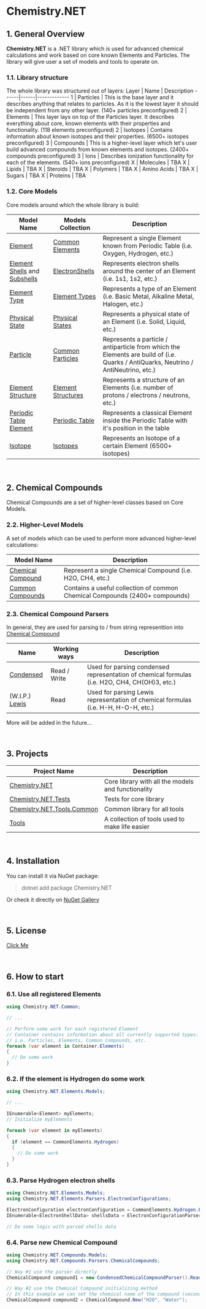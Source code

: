 # Chemistry.NET

## 1. General Overview
**Chemistry.NET** is a .NET library which is used for advanced chemical calculations and work based on core known Elements and Particles. The library will give user a set of models and tools to operate on.

### 1.1. Library structure
The whole library was structured out of layers:
Layer | Name | Description
------|------|-------------
1 | Particles | This is the base layer and it describes anything that relates to particles. As it is the lowest layer it should be independent from any other layer. (140+ particles preconfigured)
2 | Elements | This layer lays on top of the Particles layer. It describes everything about core, known elements with their properties and functionality. (118 elements preconfigured)
2 | Isotopes | Contains information about known isotopes and their properties. (6500+ isotopes preconfigured)
3 | Compounds | This is a higher-level layer which let's user build advanced compounds from known elements and isotopes. (2400+ compounds preconfigured)
3 | Ions | Describes ionization functionality for each of the elements. (540+ ions preconfigured)
X | Molecules | TBA
X | Lipids | TBA
X | Steroids | TBA
X | Polymers | TBA
X | Amino Acids | TBA
X | Sugars | TBA
X | Proteins | TBA

### 1.2. Core Models
Core models around which the whole library is build:

Model Name | Models Collection | Description
-----------|-------------------|--------------
[Element](https://github.com/Sejoslaw/Chemistry.NET/tree/master/Chemistry.NET/Elements/Models/Element.cs) | [Common Elements](https://github.com/Sejoslaw/Chemistry.NET/blob/master/Chemistry.NET/Elements/Models/CommonElements.cs) | Represent a single Element known from Periodic Table (i.e. Oxygen, Hydrogen, etc.)
[Element Shells](https://github.com/Sejoslaw/Chemistry.NET/blob/master/Chemistry.NET/Elements/Models/ElectronShell.cs) and [Subshells](https://github.com/Sejoslaw/Chemistry.NET/blob/master/Chemistry.NET/Elements/Models/ElectronSubShell.cs) | [ElectronShells](https://github.com/Sejoslaw/Chemistry.NET/blob/master/Chemistry.NET/Elements/Models/ElectronShells.cs) | Represents electron shells around the center of an Element (i.e. 1s1, 1s2, etc.)
[Element Type](https://github.com/Sejoslaw/Chemistry.NET/blob/master/Chemistry.NET/Elements/Models/ElementType.cs) | [Element Types](https://github.com/Sejoslaw/Chemistry.NET/blob/master/Chemistry.NET/Elements/Models/ElementTypes.cs) | Represents a type of an Element (i.e. Basic Metal, Alkaline Metal, Halogen, etc.)
[Physical State](https://github.com/Sejoslaw/Chemistry.NET/blob/master/Chemistry.NET/Elements/Models/PhysicalState.cs) | [Physical States](https://github.com/Sejoslaw/Chemistry.NET/blob/master/Chemistry.NET/Elements/Models/PhysicalStates.cs) | Represents a physical state of an Element (i.e. Solid, Liquid, etc.)
[Particle](https://github.com/Sejoslaw/Chemistry.NET/blob/master/Chemistry.NET/Particles/Models/Particle.cs) | [Common Particles](https://github.com/Sejoslaw/Chemistry.NET/blob/master/Chemistry.NET/Particles/Models/CommonParticles.cs) | Represents a particle / antiparticle from which the Elements are build of (i.e. Quarks / AntiQuarks, Neutrino / AntiNeutrino, etc.)
[Element Structure](https://github.com/Sejoslaw/Chemistry.NET/blob/master/Chemistry.NET/Elements/Models/ElementStructure.cs) | [Element Structures](https://github.com/Sejoslaw/Chemistry.NET/blob/master/Chemistry.NET/Elements/Models/ElementStructures.cs) | Represents a structure of an Elements (i.e. number of protons / electrons / neutrons, etc.)
[Periodic Table Element](https://github.com/Sejoslaw/Chemistry.NET/blob/master/Chemistry.NET/Elements/Models/PeriodicTableElement.cs) | [Periodic Table](https://github.com/Sejoslaw/Chemistry.NET/blob/master/Chemistry.NET/Elements/Models/PeriodicTable.cs) | Represents a classical Element inside the Periodic Table with it's position in the table
[Isotope](https://github.com/Sejoslaw/Chemistry.NET/blob/master/Chemistry.NET/Elements/Models/Isotope.cs) | [Isotopes](https://github.com/Sejoslaw/Chemistry.NET/blob/master/Chemistry.NET/Elements/Models/CommonIsotopes.cs) | Represents an Isotope of a certain Element (6500+ isotopes)

</br>

## 2. Chemical Compounds
Chemical Compounds are a set of higher-level classes based on Core Models.

### 2.2. Higher-Level Models
A set of models which can be used to perform more advanced higher-level calculations:

Model Name | Description
-----------|--------------
[Chemical Compound](https://github.com/Sejoslaw/Chemistry.NET/blob/master/Chemistry.NET/Compounds/Models/ChemicalCompound.cs) | Represent a single Chemical Compound (i.e. H2O, CH4, etc.)
[Common Compounds](https://github.com/Sejoslaw/Chemistry.NET/blob/master/Chemistry.NET/Compounds/Models/CommonCompounds.cs) | Contains a useful collection of common Chemical Compounds (2400+ compounds)

### 2.3. Chemical Compound Parsers
In general, they are used for parsing to / from string representtion into [Chemical Compound](https://github.com/Sejoslaw/Chemistry.NET/blob/master/Chemistry.NET/Compounds/Models/ChemicalCompound.cs)

Name | Working ways | Description
-----|--------------|-------------
[Condensed](https://github.com/Sejoslaw/Chemistry.NET/blob/master/Chemistry.NET/Compounds/Parsers/ChemicalCompounds/CondensedChemicalCompoundParser.cs) | Read / Write | Used for parsing condensed representation of chemical formulas (i.e. H2O, CH4, CH(OH)3, etc.)
(W.I.P.) [Lewis](https://github.com/Sejoslaw/Chemistry.NET/blob/master/Chemistry.NET/Compounds/Parsers/ChemicalCompounds/LewisChemicalCompoundParser.cs) | Read | Used for parsing Lewis representation of chemical formulas (i.e. H-H, H-O-H, etc.)

More will be added in the future...

</br>

## 3. Projects

Project Name | Description
-------------|------------
[Chemistry.NET](https://github.com/Sejoslaw/Chemistry.NET/tree/master/Chemistry.NET) | Core library with all the models and functionality
[Chemistry.NET.Tests](https://github.com/Sejoslaw/Chemistry.NET/tree/master/Chemistry.NET.Tests) | Tests for core library
[Chemistry.NET.Tools.Common](https://github.com/Sejoslaw/Chemistry.NET/tree/master/Chemistry.NET.Tools.Common) | Common library for all tools
[Tools](https://github.com/Sejoslaw/Chemistry.NET/tree/master/Tools) | A collection of tools used to make life easier

</br>

## 4. Installation
You can install it via NuGet package:
> dotnet add package Chemistry.NET

Or check it directly on [NuGet Gallery](https://www.nuget.org/packages/Chemistry.NET/)

</br>

## 5. License

[Click Me](https://github.com/Sejoslaw/Chemistry.NET/blob/master/LICENSE)

</br>

## 6. How to start

### 6.1. Use all registered Elements
```csharp
using Chemistry.NET.Common;

// ...

// Perform some work for each registered Element
// Container contains information about all currently supported types:
// i.e. Particles, Elements, Common Compounds, etc.
foreach (var element in Container.Elements)
{
  // Do some work
}
```

### 6.2. If the element is Hydrogen do some work
```csharp
using Chemistry.NET.Elements.Models;

// ...

IEnumerable<Element> myElements;
// Initialize myElements

foreach (var element in myElements)
{
  if (element == CommonElements.Hydrogen)
  {
    // Do some work
  }
}
```

### 6.3. Parse Hydrogen electron shells
```csharp
using Chemistry.NET.Elements.Models;
using Chemistry.NET.Elements.Parsers.ElectronConfigurations;

ElectronConfiguration electronConfiguration = CommonElements.Hydrogen.ElectronConfiguration;
IEnumerable<ElectronShellData> shellsData = ElectronConfigurationParser.Parse(electronConfiguration);

// Do some logic with parsed shells data
```

### 6.4. Parse new Chemical Compound
```csharp
using Chemistry.NET.Compounds.Models;
using Chemistry.NET.Compounds.Parsers.ChemicalCompounds;

// Way #1 use the parser directly
ChemicalCompound compound1 = new CondensedChemicalCompoundParser().Read("H2O");

// Way #2 use the Chemical Compound initializing method
// In this example we can set the chemical name of the compound (second parameter)
ChemicalCompound compound2 = ChemicalCompound.New("H2O", "Water");
```
